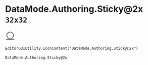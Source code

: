 # DataMode.Authoring.Sticky@2x `32x32`
<img src="/img/DataMode.Authoring.Sticky@2x.png" width=32 height=32>

``` CSharp
EditorGUIUtility.IconContent("DataMode.Authoring.Sticky@2x")
```
```
DataMode.Authoring.Sticky@2x
```
